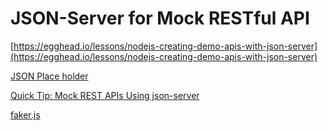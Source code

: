 # JSON-Server for Mock RESTful API


[https://egghead.io/lessons/nodejs-creating-demo-apis-with-json-server](https://egghead.io/lessons/nodejs-creating-demo-apis-with-json-server)


[JSON Place holder](http://jsonplaceholder.typicode.com/)


[Quick Tip: Mock REST APIs Using json-server](https://www.sitepoint.com/mock-rest-apis-using-json-server/)


[faker.js](https://github.com/ufo-github/faker.js)

